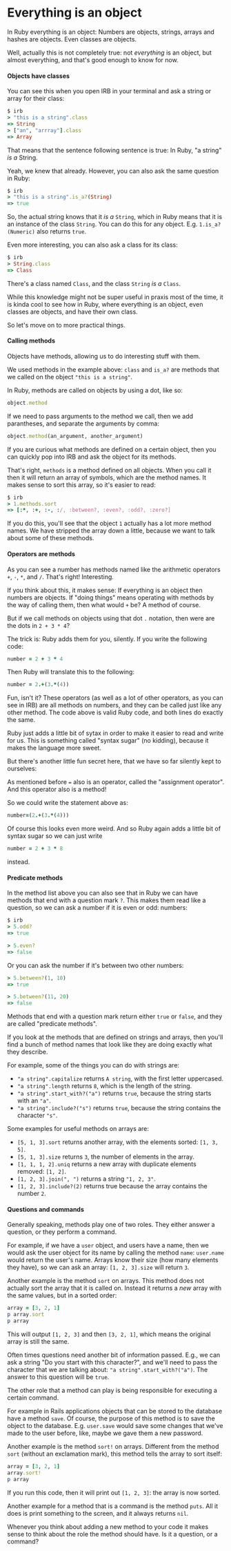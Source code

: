 # Everything is an object

In Ruby everything is an object: Numbers are objects, strings, arrays and
hashes are objects. Even classes are objects.

Well, actually this is not completely true: not *everything* is an object, but
almost everything, and that's good enough to know for now.

#### Objects have classes

You can see this when you open IRB in your terminal and ask a string or array
for their class:

```ruby
$ irb
> "this is a string".class
=> String
> ["an", "arrray"].class
=> Array
```

That means that the sentence following sentence is true: In Ruby, "a string"
*is a* String.

Yeah, we knew that already. However, you can also ask the same question in Ruby:

```ruby
$ irb
> "this is a string".is_a?(String)
=> true
```

So, the actual string knows that it *is a* `String`, which in Ruby means that
it is an instance of the class `String`. You can do this for any object. E.g.
`1.is_a?(Numeric)` also returns `true`.

Even more interesting, you can also ask a class for its class:

```ruby
$ irb
> String.class
=> Class
```

There's a class named `Class`, and the class `String` *is a* `Class`.

While this knowledge might not be super useful in praxis most of the time, it
is kinda cool to see how in Ruby, where everything is an object, even classes
are objects, and have their own class.

So let's move on to more practical things.


#### Calling methods

Objects have methods, allowing us to do interesting stuff with them.

We used methods in the example above: `class` and `is_a?` are methods that we
called on the object `"this is a string"`.

In Ruby, methods are called on objects by using a dot, like so:


```ruby
object.method
```

If we need to pass arguments to the method we call, then we add parantheses,
and separate the arguments by comma:

```ruby
object.method(an_argument, another_argument)
```

If you are curious what methods are defined on a certain object, then you can
quickly pop into IRB and ask the object for its methods.

That's right, `methods` is a method defined on all objects. When you call it
then it will return an array of symbols, which are the method names. It makes
sense to sort this array, so it's easier to read:

```ruby
$ irb
> 1.methods.sort
=> [:*, :+, :-, :/, :between?, :even?, :odd?, :zero?]
```

If you do this, you'll see that the object `1` actually has a lot more method
names. We have stripped the array down a little, because we want to talk about
some of these methods.


#### Operators are methods

As you can see a number has methods named like the arithmetic operators `+`,
`-`, `*`, and `/`. That's right! Interesting.

If you think about this, it makes sense: If everything is an object then
numbers are objects. If "doing things" means operating with methods by the way
of calling them, then what would `+` be? A method of course.

But if we call methods on objects using that dot `.` notation, then were are
the dots in `2 + 3 * 4`?

The trick is: Ruby adds them for you, silently. If you write the following code:

```ruby
number = 2 + 3 * 4
```

Then Ruby will translate this to the following:

```ruby
number = 2.+(3.*(4))
```

Fun, isn't it? These operators (as well as a lot of other operators, as you can
see in IRB) are all methods on numbers, and they can be called just like any
other method. The code above is valid Ruby code, and both lines do exactly the
same.

Ruby just adds a little bit of sytax in order to make it easier to read and
write for us. This is something called "syntax sugar" (no kidding), because it
makes the language more sweet.

But there's another little fun secret here, that we have so far silently kept
to ourselves:

As mentioned before `=` also is an operator, called the "assignment operator".
And this operator also is a method!

So we could write the statement above as:

```ruby
number=(2.+(3.*(4)))
```

Of course this looks even more weird. And so Ruby again adds a little bit of
syntax sugar so we can just write

```ruby
number = 2 + 3 * 8
```

instead.

#### Predicate methods

In the method list above you can also see that in Ruby we can have methods
that end with a question mark `?`. This makes them read like a question, so
we can ask a number if it is even or odd:
numbers:

```ruby
$ irb
> 5.odd?
=> true

> 5.even?
=> false
```

Or you can ask the number if it's between two other numbers:

```ruby
> 5.between?(1, 10)
=> true

> 5.between?(11, 20)
=> false
```

Methods that end with a question mark return either `true` or `false`, and
they are called "predicate methods".

If you look at the methods that are defined on strings and arrays, then
you'll find a bunch of method names that look like they are doing exactly
what they describe.

For example, some of the things you can do with strings are:

* `"a string".capitalize` returns `A string`, with the first letter uppercased.
* `"a string".length` returns `8`, which is the length of the string.
* `"a string".start_with?("a")` returns `true`, because the string starts with an `"a"`.
* `"a string".include?("s")` returns `true`, because the string contains the character `"s"`.

Some examples for useful methods on arrays are:

* `[5, 1, 3].sort` returns another array, with the elements sorted: `[1, 3, 5]`.
* `[5, 1, 3].size` returns `3`, the number of elements in the array.
* `[1, 1, 1, 2].uniq` returns a new array with duplicate elements removed: `[1, 2]`.
* `[1, 2, 3].join(", ")` returns a string `"1, 2, 3"`.
* `[1, 2, 3].include?(2)` returns true because the array contains the number `2`.


#### Questions and commands

Generally speaking, methods play one of two roles. They either answer a question,
or they perform a command.

For example, if we have a `user` object, and users have a name, then we would
ask the user object for its name by calling the method `name`: `user.name`
would return the user's name. Arrays know their size (how many elements they
have), so we can ask an array: `[1, 2, 3].size` will return `3`.

Another example is the method `sort` on arrays. This method does not actually
sort the array that it is called on. Instead it returns a *new* array with the
same values, but in a sorted order:

```ruby
array = [3, 2, 1]
p array.sort
p array
```

This will output `[1, 2, 3]` and then `[3, 2, 1]`, which means the original
array is still the same.

Often times questions need another bit of information passed. E.g., we can ask
a string "Do you start with this character?", and we'll need to pass the
character that we are talking about: `"a string".start_with?("a")`. The answer
to this question will be `true`.

The other role that a method can play is being responsible for executing a
certain command.

For example in Rails applications objects that can be stored to the database
have a method `save`. Of course, the purpose of this method is to save the
object to the database. E.g. `user.save` would save some changes that we've
made to the user before, like, maybe we gave them a new password.

Another example is the method `sort!` on arrays. Different from the method
`sort` (without an exclamation mark), this method tells the array to sort
itself:

```ruby
array = [3, 2, 1]
array.sort!
p array
```

If you run this code, then it will print out `[1, 2, 3]`: the array is now
sorted.

Another example for a method that is a command is the method `puts`. All it
does is print something to the screen, and it always returns `nil`.

Whenever you think about adding a new method to your code it makes sense to
think about the role the method should have. Is it a question, or a command?
